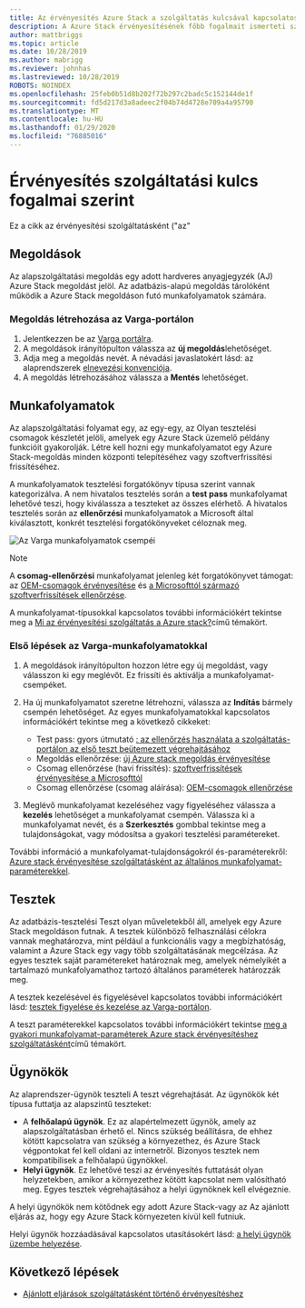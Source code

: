 ```yaml
---
title: Az érvényesítés Azure Stack a szolgáltatás kulcsával kapcsolatos fogalmak
description: A Azure Stack érvényesítésének főbb fogalmait ismerteti szolgáltatásként.
author: mattbriggs
ms.topic: article
ms.date: 10/28/2019
ms.author: mabrigg
ms.reviewer: johnhas
ms.lastreviewed: 10/28/2019
ROBOTS: NOINDEX
ms.openlocfilehash: 25feb0b51d8b202f72b297c2badc5c152144de1f
ms.sourcegitcommit: fd5d217d3a8adeec2f04b74d4728e709a4a95790
ms.translationtype: MT
ms.contentlocale: hu-HU
ms.lasthandoff: 01/29/2020
ms.locfileid: "76885016"
---
```

# <a name="validation-as-a-service-key-concepts"></a>Érvényesítés szolgáltatási kulcs fogalmai szerint

Ez a cikk az érvényesítési szolgáltatásként ("az"

## <a name="solutions"></a>Megoldások

Az alapszolgáltatási megoldás egy adott hardveres anyagjegyzék (AJ) Azure Stack megoldást jelöl. Az adatbázis-alapú megoldás tárolóként működik a Azure Stack megoldáson futó munkafolyamatok számára.

### <a name="create-a-solution-in-the-vaas-portal"></a>Megoldás létrehozása az Varga-portálon

1. Jelentkezzen be az [Varga portálra](https://azurestackvalidation.com).
2. A megoldások irányítópulton válassza az **új megoldás**lehetőséget.
3. Adja meg a megoldás nevét. A névadási javaslatokért lásd: az alaprendszerek [elnevezési konvenciója](azure-stack-vaas-best-practice.md#naming-convention-for-vaas-solutions).
4. A megoldás létrehozásához válassza a **Mentés** lehetőséget.

## <a name="workflows"></a>Munkafolyamatok

Az alapszolgáltatási folyamat egy, az egy-egy, az Olyan tesztelési csomagok készletét jelöli, amelyek egy Azure Stack üzemelő példány funkcióit gyakorolják. Létre kell hozni egy munkafolyamatot egy Azure Stack-megoldás minden központi telepítéséhez vagy szoftverfrissítési frissítéséhez.

A munkafolyamatok tesztelési forgatókönyv típusa szerint vannak kategorizálva. A nem hivatalos tesztelés során a **test pass** munkafolyamat lehetővé teszi, hogy kiválassza a teszteket az összes elérhető. A hivatalos tesztelés során az **ellenőrzési** munkafolyamatok a Microsoft által kiválasztott, konkrét tesztelési forgatókönyveket céloznak meg.

![Az Varga munkafolyamatok csempéi](media/tile_all-workflows.png)

> [!NOTE]
> A **csomag-ellenőrzési** munkafolyamat jelenleg két forgatókönyvet támogat: az [OEM-csomagok érvényesítése](azure-stack-vaas-validate-oem-package.md) és [a Microsofttól származó szoftverfrissítések ellenőrzése](azure-stack-vaas-validate-microsoft-updates.md).

A munkafolyamat-típusokkal kapcsolatos további információkért tekintse meg a [Mi az érvényesítési szolgáltatás a Azure stack?](azure-stack-vaas-overview.md)című témakört.

### <a name="getting-started-with-vaas-workflows"></a>Első lépések az Varga-munkafolyamatokkal

1. A megoldások irányítópulton hozzon létre egy új megoldást, vagy válasszon ki egy meglévőt. Ez frissíti és aktiválja a munkafolyamat-csempéket.
2. Ha új munkafolyamatot szeretne létrehozni, válassza az **Indítás** bármely csempén lehetőséget. Az egyes munkafolyamatokkal kapcsolatos információkért tekintse meg a következő cikkeket:
    - Test pass: gyors útmutató [: az ellenőrzés használata a szolgáltatás-portálon az első teszt beütemezett végrehajtásához](azure-stack-vaas-schedule-test-pass.md)
    - Megoldás ellenőrzése: [új Azure stack megoldás érvényesítése](azure-stack-vaas-validate-solution-new.md)
    - Csomag ellenőrzése (havi frissítés): [szoftverfrissítések érvényesítése a Microsofttól](azure-stack-vaas-validate-microsoft-updates.md)
    - Csomag ellenőrzése (csomag aláírása): [OEM-csomagok ellenőrzése](azure-stack-vaas-validate-oem-package.md)

3. Meglévő munkafolyamat kezeléséhez vagy figyeléséhez válassza a **kezelés** lehetőséget a munkafolyamat csempén. Válassza ki a munkafolyamat nevét, és a **Szerkesztés** gombbal tekintse meg a tulajdonságokat, vagy módosítsa a gyakori tesztelési paramétereket.

További információ a munkafolyamat-tulajdonságokról és-paraméterekről: [Azure stack érvényesítése szolgáltatásként az általános munkafolyamat-paraméterekkel](azure-stack-vaas-parameters.md).

## <a name="tests"></a>Tesztek

Az adatbázis-tesztelési Teszt olyan műveletekből áll, amelyek egy Azure Stack megoldáson futnak. A tesztek különböző felhasználási célokra vannak meghatározva, mint például a funkcionális vagy a megbízhatóság, valamint a Azure Stack egy vagy több szolgáltatásának megcélzása. Az egyes tesztek saját paramétereket határoznak meg, amelyek némelyikét a tartalmazó munkafolyamathoz tartozó általános paraméterek határozzák meg.

A tesztek kezelésével és figyelésével kapcsolatos további információkért lásd: [tesztek figyelése és kezelése az Varga-portálon](azure-stack-vaas-monitor-test.md).

A teszt paraméterekkel kapcsolatos további információkért tekintse [meg a gyakori munkafolyamat-paraméterek Azure stack érvényesítéshez szolgáltatásként](azure-stack-vaas-parameters.md)című témakört.

## <a name="agents"></a>Ügynökök

Az alaprendszer-ügynök teszteli A teszt végrehajtását. Az ügynökök két típusa futtatja az alapszintű teszteket:

- A **felhőalapú ügynök**. Ez az alapértelmezett ügynök, amely az alapszolgáltatásban érhető el. Nincs szükség beállításra, de ehhez kötött kapcsolatra van szükség a környezethez, és Azure Stack végpontokat fel kell oldani az internetről. Bizonyos tesztek nem kompatibilisek a felhőalapú ügynökkel.
- **Helyi ügynök**. Ez lehetővé teszi az érvényesítés futtatását olyan helyzetekben, amikor a környezethez kötött kapcsolat nem valósítható meg. Egyes tesztek végrehajtásához a helyi ügynöknek kell elvégeznie.

A helyi ügynökök nem kötődnek egy adott Azure Stack-vagy az Az ajánlott eljárás az, hogy egy Azure Stack környezeten kívül kell futniuk.

Helyi ügynök hozzáadásával kapcsolatos utasításokért lásd: [a helyi ügynök üzembe helyezése](azure-stack-vaas-local-agent.md).

## <a name="next-steps"></a>Következő lépések

- [Ajánlott eljárások szolgáltatásként történő érvényesítéshez](azure-stack-vaas-best-practice.md)